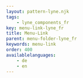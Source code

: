 ```yaml
---
layout: pattern-lyne.njk
tags: 
    - lyne_components_fr
key: menu-link-lyne_fr
title: Menu-Link
parent: menu-folder-lyne_fr
keywords: menu-link
order: 400
availablelanguages: 
    - de
    - en
---
```

